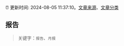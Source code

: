 :alarm_clock: 更新时间: 2024-08-05 11:37:10。[文章来源](/README.md)、[文章分类](/TAGS.md)

## 报告


> 关键字：`报告`、`月报`




